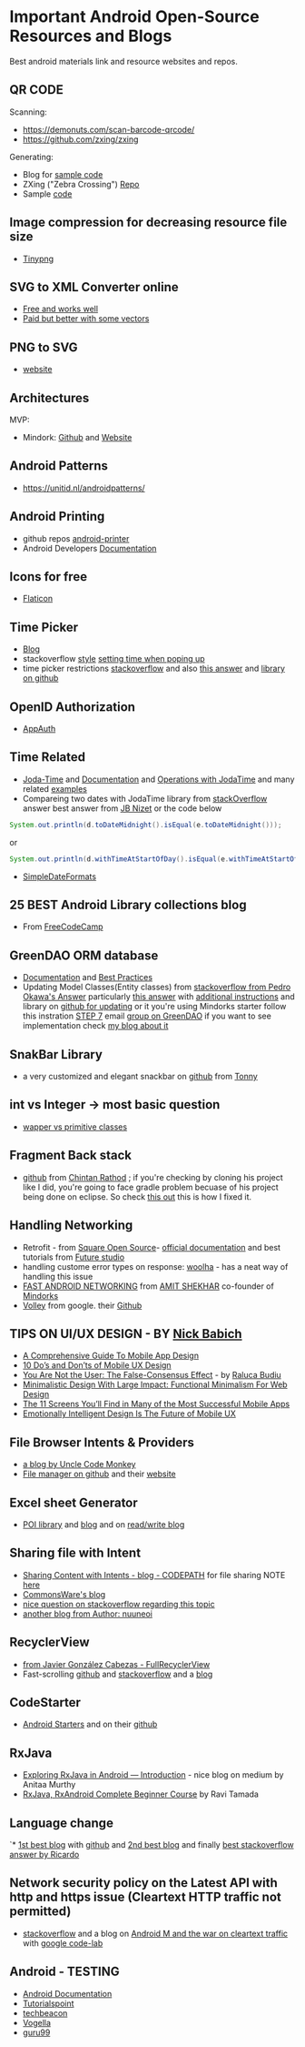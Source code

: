 Important Android Open-Source Resources and Blogs 
=======
Best android materials link and resource websites and repos.

## QR CODE
Scanning:
  * https://demonuts.com/scan-barcode-qrcode/
  * https://github.com/zxing/zxing
  
Generating:
  * Blog for [sample code](https://www.mysamplecode.com/2012/09/android-generate-qr-code-using-zxing.html#comment-form_3020102673987308109)
  * ZXing ("Zebra Crossing") [Repo](https://github.com/zxing/zxing)
  * Sample [code](https://github.com/phishman3579/android-quick-response-code)
## Image compression for decreasing resource file size
 * [Tinypng](https://tinypng.com/)
 
## SVG to XML Converter online
 * [Free and works well](https://inloop.github.io/svg2android/)
 * [Paid but better with some vectors](https://svg2vector.com/)
 
## PNG to SVG
 * [website](https://www.pngtosvg.com/)
 
## Architectures 
 MVP:
  * Mindork: [Github](https://github.com/MindorksOpenSource/android-mvp-architecture) and [Website](https://mindorks.com/)

## Android Patterns
 * https://unitid.nl/androidpatterns/

## Android Printing
 * github repos [android-printer](https://github.com/topics/android-printer)
 * Android Developers [Documentation](https://developer.android.com/training/printing)

## Icons for free
 * [Flaticon](https://www.flaticon.com/)

## Time Picker
 * [Blog](https://www.codingdemos.com/android-timepicker-edittext/)
 * stackoverflow [style](https://stackoverflow.com/questions/11077530/how-to-change-the-default-color-of-datepicker-and-timepicker-dialog-in-android) [setting time when poping up](https://stackoverflow.com/questions/12494074/android-setting-time-in-time-picker-with-the-time-shown-in-text-view)
 * time picker restrictions [stackoverflow](https://stackoverflow.com/questions/13516389/android-timepickerdialog-set-max-time) and also [this answer](https://stackoverflow.com/questions/34253379/datepicker-and-timepicker-set-max-and-min-values) and [library on github](https://github.com/wdullaer/MaterialDateTimePicker#timepickerdialog-setdisabledtimestimepoint-times)
 
 ## OpenID Authorization
  * [AppAuth](https://github.com/openid/AppAuth-Android/)
  
 ## Time Related 
  * [Joda-Time](https://github.com/dlew/joda-time-android) and [Documentation](https://www.joda.org/joda-time/userguide.html) and [Operations with JodaTime](https://www.mkyong.com/java/how-to-calculate-date-time-difference-in-java/) and many related [examples](https://www.programcreek.com/java-api-examples/?ClassName=joda&action=search&submit=Search)
  * Compareing two dates with JodaTime library from [stackOverflow](https://stackoverflow.com/questions/13764106/comparing-two-dates-using-joda-time) answer best answer from [JB Nizet](https://stackoverflow.com/users/571407/jb-nizet) or the code below
  
   ```java
   System.out.println(d.toDateMidnight().isEqual(e.toDateMidnight()));
   ```
   or
    
   ```java
   System.out.println(d.withTimeAtStartOfDay().isEqual(e.withTimeAtStartOfDay()));
   ```
 * [SimpleDateFormats](https://docs.oracle.com/javase/10/docs/api/java/text/SimpleDateFormat.html)
   
## 25 BEST Android Library collections blog
 * From [FreeCodeCamp](https://www.freecodecamp.org/news/25-new-android-libraries-which-you-definitely-want-to-try-at-the-beginning-of-2017-45878d5408c0/)
 
## GreenDAO ORM database
 * [Documentation](http://greenrobot.org/greendao/documentation/) and [Best Practices](http://greenrobot.org/android/benchmarking-on-android/)
 * Updating Model Classes(Entity classes) from [stackoverflow from Pedro Okawa's Answer](https://stackoverflow.com/a/30334668/6021740) particularly [this answer](https://stackoverflow.com/a/38984100/6021740) with [additional instructions](https://github.com/cyrilpillai/GreenDao-Migrator) and library on [github for updating](https://github.com/yuweiguocn/GreenDaoUpgradeHelper) or it you're using Mindorks starter follow this instration [STEP 7](https://blog.mindorks.com/powerful-android-orm-greendao-3-tutorial) email [group on GreenDAO](https://groups.google.com/forum/#!forum/greendao) if you want to see implementation check [my blog about it](https://medium.com/@kidusmamuye/migration-with-greendao-android-8f940b5ef58d)
 
 ## SnakBar Library
  * a very customized and elegant snackbar on [github](https://github.com/TonnyL/Light) from [Tonny](https://github.com/TonnyL)

## int vs Integer -> most basic question
 * [wapper vs primitive classes](http://mindprod.com/jgloss/intvsinteger.html)
 
## Fragment Back stack
 * [github](https://github.com/ChintanRathod/Fragment-Back-Stack) from [Chintan Rathod](https://github.com/ChintanRathod) ; if you're checking by cloning his project like I did, you're going to face gradle problem becuase of his project being done on eclipse. So check [this out](https://developer.android.com/studio/intro/migrate.html#import_eclipse_projects_to_android_studio) this is how I fixed it.
 
 
## Handling Networking
 * Retrofit - from [Square Open Source](https://square.github.io/)- [official documentation](https://square.github.io/retrofit/) and best tutorials from [Future studio](https://futurestud.io/tutorials/retrofit-getting-started-and-android-client)
 * handling custome error types on response: [woolha](https://www.woolha.com/tutorials/android-retrofit-2-custom-error-response-handling) - has a neat way of handling this issue
 * [FAST ANDROID NETWORKING](https://github.com/amitshekhariitbhu/Fast-Android-Networking) from [AMIT SHEKHAR](https://github.com/amitshekhariitbhu) co-founder of [Mindorks](https://mindorks.com)
 * [Volley](https://developer.android.com/training/volley) from google. their [Github](https://github.com/google/volley)

## TIPS ON UI/UX DESIGN - BY [Nick Babich](https://www.smashingmagazine.com/author/nickbabich/) 
 * [A Comprehensive Guide To Mobile App Design](https://www.smashingmagazine.com/2018/02/comprehensive-guide-to-mobile-app-design/)
 * [10 Do’s and Don’ts of Mobile UX Design](https://theblog.adobe.com/10-dos-donts-mobile-ux-design/)
 * [You Are Not the User: The False-Consensus Effect](https://www.nngroup.com/articles/false-consensus/) - by [Raluca Budiu](https://www.nngroup.com/articles/author/raluca-budiu/)
 * [Minimalistic Design With Large Impact: Functional Minimalism For Web Design](https://www.smashingmagazine.com/2017/10/functional-minimal-web-design/)
 * [The 11 Screens You’ll Find in Many of the Most Successful Mobile Apps](https://theblog.adobe.com/11-screens-youll-find-many-successful-mobile-apps/)
 * [Emotionally Intelligent Design Is The Future of Mobile UX](https://theblog.adobe.com/emotionally-intelligent-design-future-mobile-ux/)

## File Browser Intents & Providers
 * [a blog by Uncle Code Monkey](http://www.blackmoonit.com/android/filebrowser/intents/)
 * [File manager on github](https://github.com/openintents/filemanager) and their [website](https://f-droid.org/packages/org.openintents.filemanager/)
 
## Excel sheet Generator
 * [POI library](https://www.javatpoint.com/apache-poi-merging-cells) and [blog](https://howtodoinjava.com/library/readingwriting-excel-files-in-java-poi-tutorial/) and on [read/write blog](https://www.viralpatel.net/java-read-write-excel-file-apache-poi/)
 
## Sharing file with Intent
 * [Sharing Content with Intents - blog - CODEPATH](https://guides.codepath.com/android/Sharing-Content-with-Intents) for file sharing NOTE [here](https://guides.codepath.com/android/Sharing-Content-with-Intents#sharing-files-with-api-24-or-higher)
 * [CommonsWare's blog](https://commonsware.com/blog/2017/06/27/fileprovider-libraries.html)
 * [nice question on stackoverflow regarding this topic](https://stackoverflow.com/questions/38200282/android-os-fileuriexposedexception-file-storage-emulated-0-test-txt-exposed)
 * [another blog from Author: nuuneoi ](https://inthecheesefactory.com/blog/how-to-share-access-to-file-with-fileprovider-on-android-nougat/en)
## RecyclerView
 * [from Javier González Cabezas - FullRecyclerView](https://github.com/thedeveloperworldisyours/FullRecyclerView)
 * Fast-scrolling [github](https://github.com/danoz73/RecyclerViewFastScroller) and [stackoverflow](https://stackoverflow.com/questions/38507825/android-alphabetical-fast-scrollview-in-recyclerview-with-collapsing-toolbar/39295074) and a [blog](https://blog.stylingandroid.com/recyclerview-fastscroll-part-2/#comment-67201)
 
## CodeStarter
 * [Android Starters](https://androidstarters.com/) and on their [github](https://github.com/androidstarters/androidstarters.com)
## RxJava
 * [Exploring RxJava in Android — Introduction](https://proandroiddev.com/exploring-rxjava-in-android-e52ed7ef32e2) - nice blog on medium by Anitaa Murthy
 * [RxJava, RxAndroid Complete Beginner Course](https://www.androidhive.info/RxJava/tutorials/) by Ravi Tamada
 
## Language change 
`* [1st best blog](https://proandroiddev.com/change-language-programmatically-at-runtime-on-android-5e6bc15c758) with [github](https://github.com/YarikSOffice/LanguageTest) and [2nd best blog](https://fevziomurtekin.github.io/2018-10-21-how-to-change-app-language/) and finally [best stackoverflow answer by ](https://stackoverflow.com/questions/4985805/set-locale-programmatically)[Ricardo](https://stackoverflow.com/users/4266957/ricardo)

## Network security policy on the Latest API with http and https issue (Cleartext HTTP traffic not permitted)
 * [stackoverflow](https://stackoverflow.com/questions/45940861/android-8-cleartext-http-traffic-not-permitted) and a blog on [Android M and the war on cleartext traffic](https://koz.io/android-m-and-the-war-on-cleartext-traffic/) with [google code-lab](https://codelabs.developers.google.com/codelabs/android-network-security-config/index.html#0)
 
 
## Android - TESTING
 * [Android Documentation](https://developer.android.com/training/testing)
 * [Tutorialspoint](https://www.tutorialspoint.com/android/android_testing.htm)
 * [techbeacon](https://https://www.tutorialspoint.com/android/android_testing.htmhttps://www.tutorialspoint.com/android/android_testing.htm.com/app-dev-testing/android-developers-guide-mobile-testing-tools)
 * [Vogella](vogella.com/tutorials/AndroidTesting/article.html)
 * [guru99](https://www.guru99.com/why-android-testing.html)
